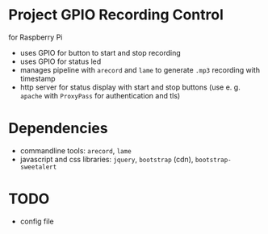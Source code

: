 # Project GPIO Recording Control

for Raspberry Pi

- uses GPIO for button to start and stop recording
- uses GPIO for status led
- manages pipeline with `arecord` and `lame` to generate `.mp3`
  recording with timestamp
- http server for status display with start and stop buttons
  (use e. g. `apache` with `ProxyPass` for authentication and tls)

# Dependencies

- commandline tools: `arecord`, `lame`
- javascript and css libraries: `jquery`, `bootstrap` (cdn), `bootstrap-sweetalert`

# TODO

- config file

